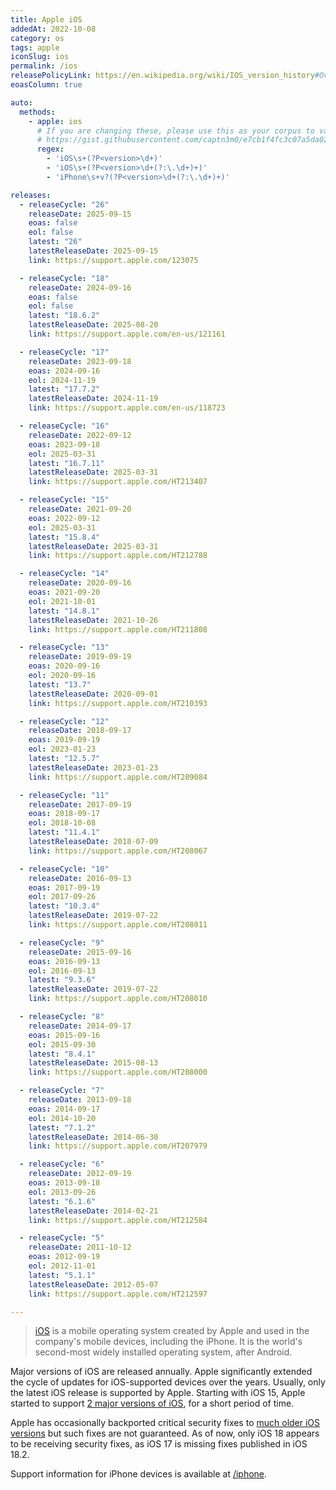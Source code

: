```yaml
---
title: Apple iOS
addedAt: 2022-10-08
category: os
tags: apple
iconSlug: ios
permalink: /ios
releasePolicyLink: https://en.wikipedia.org/wiki/IOS_version_history#Overview
eoasColumn: true

auto:
  methods:
    - apple: ios
      # If you are changing these, please use this as your corpus to validate your changes:
      # https://gist.githubusercontent.com/captn3m0/e7cb1f4fc3c07a5da0296ebda2b33e15/raw/5747e42ad611ec9ffdb7a2d1c0e3946bb87ab6d7/apple.txt
      regex:
        - 'iOS\s+(?P<version>\d+)'
        - 'iOS\s+(?P<version>\d+(?:\.\d+)+)'
        - 'iPhone\s+v?(?P<version>\d+(?:\.\d+)+)'

releases:
  - releaseCycle: "26"
    releaseDate: 2025-09-15
    eoas: false
    eol: false
    latest: "26"
    latestReleaseDate: 2025-09-15
    link: https://support.apple.com/123075

  - releaseCycle: "18"
    releaseDate: 2024-09-16
    eoas: false
    eol: false
    latest: "18.6.2"
    latestReleaseDate: 2025-08-20
    link: https://support.apple.com/en-us/121161

  - releaseCycle: "17"
    releaseDate: 2023-09-18
    eoas: 2024-09-16
    eol: 2024-11-19
    latest: "17.7.2"
    latestReleaseDate: 2024-11-19
    link: https://support.apple.com/en-us/118723

  - releaseCycle: "16"
    releaseDate: 2022-09-12
    eoas: 2023-09-18
    eol: 2025-03-31
    latest: "16.7.11"
    latestReleaseDate: 2025-03-31
    link: https://support.apple.com/HT213407

  - releaseCycle: "15"
    releaseDate: 2021-09-20
    eoas: 2022-09-12
    eol: 2025-03-31
    latest: "15.8.4"
    latestReleaseDate: 2025-03-31
    link: https://support.apple.com/HT212788

  - releaseCycle: "14"
    releaseDate: 2020-09-16
    eoas: 2021-09-20
    eol: 2021-10-01
    latest: "14.8.1"
    latestReleaseDate: 2021-10-26
    link: https://support.apple.com/HT211808

  - releaseCycle: "13"
    releaseDate: 2019-09-19
    eoas: 2020-09-16
    eol: 2020-09-16
    latest: "13.7"
    latestReleaseDate: 2020-09-01
    link: https://support.apple.com/HT210393

  - releaseCycle: "12"
    releaseDate: 2018-09-17
    eoas: 2019-09-19
    eol: 2023-01-23
    latest: "12.5.7"
    latestReleaseDate: 2023-01-23
    link: https://support.apple.com/HT209084

  - releaseCycle: "11"
    releaseDate: 2017-09-19
    eoas: 2018-09-17
    eol: 2018-10-08
    latest: "11.4.1"
    latestReleaseDate: 2018-07-09
    link: https://support.apple.com/HT208067

  - releaseCycle: "10"
    releaseDate: 2016-09-13
    eoas: 2017-09-19
    eol: 2017-09-26
    latest: "10.3.4"
    latestReleaseDate: 2019-07-22
    link: https://support.apple.com/HT208011

  - releaseCycle: "9"
    releaseDate: 2015-09-16
    eoas: 2016-09-13
    eol: 2016-09-13
    latest: "9.3.6"
    latestReleaseDate: 2019-07-22
    link: https://support.apple.com/HT208010

  - releaseCycle: "8"
    releaseDate: 2014-09-17
    eoas: 2015-09-16
    eol: 2015-09-30
    latest: "8.4.1"
    latestReleaseDate: 2015-08-13
    link: https://support.apple.com/HT208000

  - releaseCycle: "7"
    releaseDate: 2013-09-18
    eoas: 2014-09-17
    eol: 2014-10-20
    latest: "7.1.2"
    latestReleaseDate: 2014-06-30
    link: https://support.apple.com/HT207979

  - releaseCycle: "6"
    releaseDate: 2012-09-19
    eoas: 2013-09-18
    eol: 2013-09-26
    latest: "6.1.6"
    latestReleaseDate: 2014-02-21
    link: https://support.apple.com/HT212584

  - releaseCycle: "5"
    releaseDate: 2011-10-12
    eoas: 2012-09-19
    eol: 2012-11-01
    latest: "5.1.1"
    latestReleaseDate: 2012-05-07
    link: https://support.apple.com/HT212597

---
```


> [iOS](https://www.apple.com/ios/) is a mobile operating system created by Apple and used in the
> company's mobile devices, including the iPhone. It is the world's second-most widely installed
> operating system, after Android.

Major versions of iOS are released annually. Apple significantly extended the cycle of updates for
iOS-supported devices over the years. Usually, only the latest iOS release is supported by Apple.
Starting with iOS 15, Apple started to support [2 major versions of iOS](https://www.zdnet.com/article/still-running-ios-14-on-your-iphone-apple-brings-support-to-an-end/),
for a short period of time.

Apple has occasionally backported critical security fixes to [much older iOS versions](https://9to5mac.com/2021/03/26/apple-releases-ios-14-4-2-and-ios-12-5-2-with-security-bug-fixes/)
but such fixes are not guaranteed. As of now, only iOS 18 appears to be receiving security fixes, as iOS 17 is missing fixes published in iOS 18.2.

Support information for iPhone devices is available at [/iphone](/iphone).
